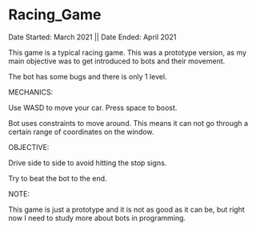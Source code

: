 # Racing_Game
Date Started: March 2021 || Date Ended: April 2021

This game is a typical racing game.
This was a prototype version, as my main objective was to get introduced to bots and their movement.

The bot has some bugs and there is only 1 level.

MECHANICS:

Use WASD to move your car.
Press space to boost.

Bot uses constraints to move around.
This means it can not go through a certain range of coordinates on the window.

OBJECTIVE:

Drive side to side to avoid hitting the stop signs.

Try to beat the bot to the end.


NOTE:

This game is just a prototype and it is not as good as it can be, but right now I need to study more about bots in programming.
